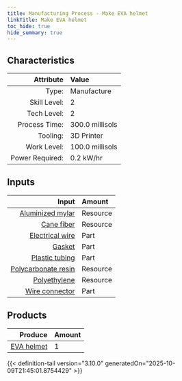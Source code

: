 ```yaml
---
title: Manufacturing Process - Make EVA helmet
linkTitle: Make EVA helmet
toc_hide: true
hide_summary: true
---
```

<!-- This is generated by the MarsSim HelpGenertor, do not edit. -->


## Characteristics

| Attribute      | Value |
|--------:|:------|
|Type:|Manufacture|
|Skill Level:|2|
|Tech Level:|2|
|Process Time:|300.0 millisols|
|Tooling:|3D Printer|
|Work Level:|100.0 millisols|
|Power Required:|0.2 kW/hr|

## Inputs

| Input      | Amount |
|--------:|:------|
|[Aluminized mylar](/docs/definitions/resource/aluminized-mylar)|Resource|0.25 kg|
|[Cane fiber](/docs/definitions/resource/cane-fiber)|Resource|0.2 kg|
|[Electrical wire](/docs/definitions/part/electrical-wire)|Part|2|
|[Gasket](/docs/definitions/part/gasket)|Part|2|
|[Plastic tubing](/docs/definitions/part/plastic-tubing)|Part|2|
|[Polycarbonate resin](/docs/definitions/resource/polycarbonate-resin)|Resource|0.5 kg|
|[Polyethylene](/docs/definitions/resource/polyethylene)|Resource|0.5 kg|
|[Wire connector](/docs/definitions/part/wire-connector)|Part|10|

## Products


| Produce      | Amount |
|--------:|:------|
|[EVA helmet](/docs/definitions/part/eva-helmet)|1|



{{< definition-tail version="3.10.0" generatedOn="2025-10-09T21:45:01.8754429" >}}




